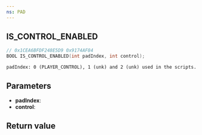 ```yaml
---
ns: PAD
---
```

## IS_CONTROL_ENABLED

```c
// 0x1CEA6BFDF248E5D9 0x9174AF84
BOOL IS_CONTROL_ENABLED(int padIndex, int control);
```

```
padIndex: 0 (PLAYER_CONTROL), 1 (unk) and 2 (unk) used in the scripts.
```

## Parameters
* **padIndex**: 
* **control**: 

## Return value
